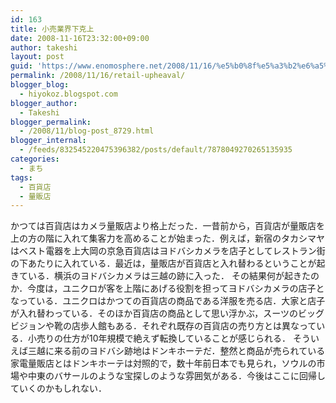 ```yaml
---
id: 163
title: 小売業界下克上
date: 2008-11-16T23:32:00+09:00
author: takeshi
layout: post
guid: 'https://www.enomosphere.net/2008/11/16/%e5%b0%8f%e5%a3%b2%e6%a5%ad%e7%95%8c%e4%b8%8b%e5%85%8b%e4%b8%8a/'
permalink: /2008/11/16/retail-upheaval/
blogger_blog:
  - hiyokoz.blogspot.com
blogger_author:
  - Takeshi
blogger_permalink:
  - /2008/11/blog-post_8729.html
blogger_internal:
  - /feeds/832545220475396382/posts/default/7878049270265135935
categories:
  - まち
tags:
  - 百貨店
  - 量販店
---
```

かつては百貨店はカメラ量販店より格上だった．一昔前から，百貨店が量販店を上の方の階に入れて集客力を高めることが始まった．例えば，新宿のタカシマヤはベスト電器を上大岡の京急百貨店はヨドバシカメラを店子としてレストラン街の下あたりに入れている．最近は，量販店が百貨店と入れ替わるということが起きている．横浜のヨドバシカメラは三越の跡に入った．
その結果何が起きたのか．今度は，ユニクロが客を上階にあげる役割を担ってヨドバシカメラの店子となっている．ユニクロはかつての百貨店の商品である洋服を売る店．大家と店子が入れ替わっている．そのほか百貨店の商品として思い浮かぶ，スーツのビッグビジョンや靴の店歩人館もある．それぞれ既存の百貨店の売り方とは異なっている．小売りの仕方が10年規模で絶えず転換していることが感じられる．
そういえば三越に来る前のヨドバシ跡地はドンキホーテだ．整然と商品が売られている家電量販店とはドンキホーテは対照的で，数十年前日本でも見られ，ソウルの市場や中東のバサールのような宝探しのような雰囲気がある．今後はここに回帰していくのかもしれない．